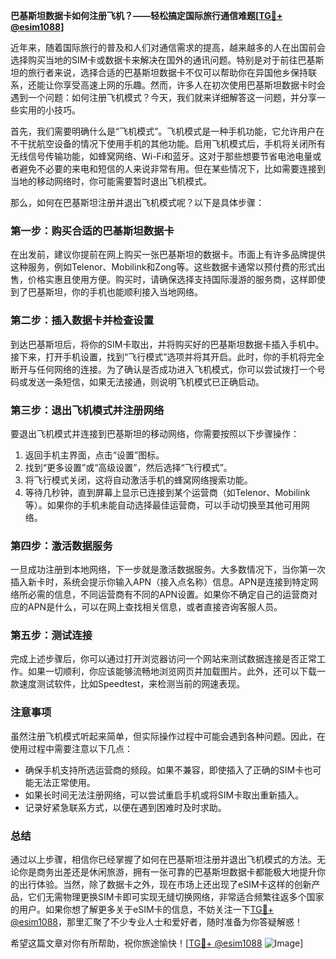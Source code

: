 **巴基斯坦数据卡如何注册飞机？——轻松搞定国际旅行通信难题[[TG💪+ @esim1088](https://t.me/s/esim1088)]**

近年来，随着国际旅行的普及和人们对通信需求的提高，越来越多的人在出国前会选择购买当地的SIM卡或数据卡来解决在国外的通讯问题。特别是对于前往巴基斯坦的旅行者来说，选择合适的巴基斯坦数据卡不仅可以帮助你在异国他乡保持联系，还能让你享受高速上网的乐趣。然而，许多人在初次使用巴基斯坦数据卡时会遇到一个问题：如何注册飞机模式？今天，我们就来详细解答这一问题，并分享一些实用的小技巧。

首先，我们需要明确什么是“飞机模式”。飞机模式是一种手机功能，它允许用户在不干扰航空设备的情况下使用手机的其他功能。启用飞机模式后，手机将关闭所有无线信号传输功能，如蜂窝网络、Wi-Fi和蓝牙。这对于那些想要节省电池电量或者避免不必要的来电和短信的人来说非常有用。但在某些情况下，比如需要连接到当地的移动网络时，你可能需要暂时退出飞机模式。

那么，如何在巴基斯坦注册并退出飞机模式呢？以下是具体步骤：

### **第一步：购买合适的巴基斯坦数据卡**
在出发前，建议你提前在网上购买一张巴基斯坦的数据卡。市面上有许多品牌提供这种服务，例如Telenor、Mobilink和Zong等。这些数据卡通常以预付费的形式出售，价格实惠且使用方便。购买时，请确保选择支持国际漫游的服务商，这样即使到了巴基斯坦，你的手机也能顺利接入当地网络。

### **第二步：插入数据卡并检查设置**
到达巴基斯坦后，将你的SIM卡取出，并将购买好的巴基斯坦数据卡插入手机中。接下来，打开手机设置，找到“飞行模式”选项并将其开启。此时，你的手机将完全断开与任何网络的连接。为了确认是否成功进入飞机模式，你可以尝试拨打一个号码或发送一条短信，如果无法接通，则说明飞机模式已正确启动。

### **第三步：退出飞机模式并注册网络**
要退出飞机模式并连接到巴基斯坦的移动网络，你需要按照以下步骤操作：
1. 返回手机主界面，点击“设置”图标。
2. 找到“更多设置”或“高级设置”，然后选择“飞行模式”。
3. 将飞行模式关闭，这将自动激活手机的蜂窝网络搜索功能。
4. 等待几秒钟，直到屏幕上显示已连接到某个运营商（如Telenor、Mobilink等）。如果你的手机未能自动选择最佳运营商，可以手动切换至其他可用网络。

### **第四步：激活数据服务**
一旦成功注册到本地网络，下一步就是激活数据服务。大多数情况下，当你第一次插入新卡时，系统会提示你输入APN（接入点名称）信息。APN是连接到特定网络所必需的信息，不同运营商有不同的APN设置。如果你不确定自己的运营商对应的APN是什么，可以在网上查找相关信息，或者直接咨询客服人员。

### **第五步：测试连接**
完成上述步骤后，你可以通过打开浏览器访问一个网站来测试数据连接是否正常工作。如果一切顺利，你应该能够流畅地浏览网页并加载图片。此外，还可以下载一款速度测试软件，比如Speedtest，来检测当前的网速表现。

### **注意事项**
虽然注册飞机模式听起来简单，但实际操作过程中可能会遇到各种问题。因此，在使用过程中需要注意以下几点：
- 确保手机支持所选运营商的频段。如果不兼容，即使插入了正确的SIM卡也可能无法正常使用。
- 如果长时间无法注册网络，可以尝试重启手机或将SIM卡取出重新插入。
- 记录好紧急联系方式，以便在遇到困难时及时求助。

### **总结**
通过以上步骤，相信你已经掌握了如何在巴基斯坦注册并退出飞机模式的方法。无论你是商务出差还是休闲旅游，拥有一张可靠的巴基斯坦数据卡都能极大地提升你的出行体验。当然，除了数据卡之外，现在市场上还出现了eSIM卡这样的创新产品，它们无需物理更换SIM卡即可实现无缝切换网络，非常适合频繁往返多个国家的用户。如果你想了解更多关于eSIM卡的信息，不妨关注一下[TG💪+ @esim1088](https://t.me/s/esim1088)，那里汇聚了不少专业人士和爱好者，随时准备为你答疑解惑！

希望这篇文章对你有所帮助，祝你旅途愉快！[[TG💪+ @esim1088](https://t.me/s/esim1088) ![Image](https://i.postimg.cc/4NQfJmqS/Snipaste-2025-05-13-00-14-12.png)]